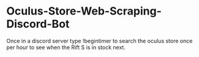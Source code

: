# Oculus-Store-Web-Scraping-Discord-Bot
Once in a discord server type !begintimer to search the oculus store once per hour to see when the Rift S is in stock next.
